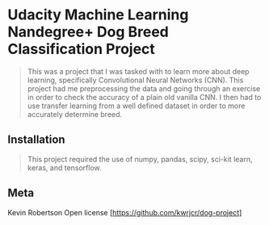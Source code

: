 # Udacity Machine Learning Nandegree+ Dog Breed Classification Project
> This was a project that I was tasked with to learn more about deep learning, specifically Convolutional Neural Networks (CNN).  This project had me preprocessing the data and going through an exercise in order to check the accuracy of a plain old vanilla CNN.   I then had to use transfer learning from a well defined dataset in order to more accurately determine breed.  

## Installation
> This project required the use of numpy, pandas, scipy, sci-kit learn, keras, and tensorflow.  

## Meta
Kevin Robertson
Open license
[https://github.com/kwrjcr/dog-project]
